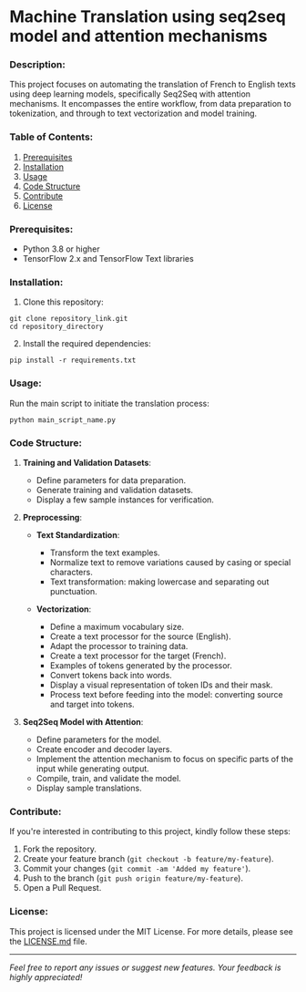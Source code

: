 # Machine Translation using seq2seq model and attention mechanisms

### Description:
This project focuses on automating the translation of French to English texts using deep learning models, specifically Seq2Seq with attention mechanisms. It encompasses the entire workflow, from data preparation to tokenization, and through to text vectorization and model training.

### Table of Contents:
1. [Prerequisites](#prerequisites)
2. [Installation](#installation)
3. [Usage](#usage)
4. [Code Structure](#code-structure)
5. [Contribute](#contribute)
6. [License](#license)

### Prerequisites:
- Python 3.8 or higher
- TensorFlow 2.x and TensorFlow Text libraries

### Installation:
1. Clone this repository:
```
git clone repository_link.git
cd repository_directory
```

2. Install the required dependencies:
```
pip install -r requirements.txt
```

### Usage:
Run the main script to initiate the translation process:
```
python main_script_name.py
```

### Code Structure:
1. **Training and Validation Datasets**:
   - Define parameters for data preparation.
   - Generate training and validation datasets.
   - Display a few sample instances for verification.

2. **Preprocessing**:
   - **Text Standardization**:
     - Transform the text examples.
     - Normalize text to remove variations caused by casing or special characters.
     - Text transformation: making lowercase and separating out punctuation.

   - **Vectorization**:
     - Define a maximum vocabulary size.
     - Create a text processor for the source (English).
     - Adapt the processor to training data.
     - Create a text processor for the target (French).
     - Examples of tokens generated by the processor.
     - Convert tokens back into words.
     - Display a visual representation of token IDs and their mask.
     - Process text before feeding into the model: converting source and target into tokens.

3. **Seq2Seq Model with Attention**:
   - Define parameters for the model.
   - Create encoder and decoder layers.
   - Implement the attention mechanism to focus on specific parts of the input while generating output.
   - Compile, train, and validate the model.
   - Display sample translations.

### Contribute:
If you're interested in contributing to this project, kindly follow these steps:
1. Fork the repository.
2. Create your feature branch (`git checkout -b feature/my-feature`).
3. Commit your changes (`git commit -am 'Added my feature'`).
4. Push to the branch (`git push origin feature/my-feature`).
5. Open a Pull Request.

### License:
This project is licensed under the MIT License. For more details, please see the [LICENSE.md](LICENSE.md) file.

---

*Feel free to report any issues or suggest new features. Your feedback is highly appreciated!*
